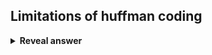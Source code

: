 ## Limitations of huffman coding
<details>
<summary><b>Reveal answer</b></summary>
<ul><li>Need to know probabilities of the symbols</li><li>Error propagation. If an error occurs, it will propagate to the next codeword</li></ul>
</details>
